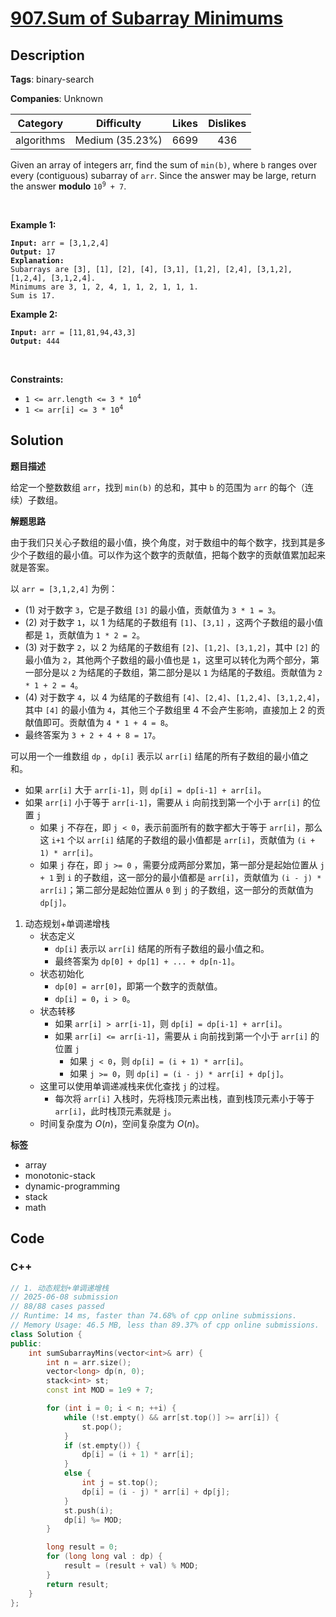 # [907.Sum of Subarray Minimums](https://leetcode.com/problems/sum-of-subarray-minimums/description/)

## Description

**Tags**: binary-search

**Companies**: Unknown

|  Category  |   Difficulty    | Likes | Dislikes |
| :--------: | :-------------: | :---: | :------: |
| algorithms | Medium (35.23%) | 6699  |   436    |

<p>Given an array of integers arr, find the sum of <code>min(b)</code>, where <code>b</code> ranges over every (contiguous) subarray of <code>arr</code>. Since the answer may be large, return the answer <strong>modulo</strong> <code>10<sup>9</sup> + 7</code>.</p>
<p>&nbsp;</p>
<p><strong class="example">Example 1:</strong></p>
<pre><code><strong>Input:</strong> arr = [3,1,2,4]
<strong>Output:</strong> 17
<strong>Explanation:</strong>
Subarrays are [3], [1], [2], [4], [3,1], [1,2], [2,4], [3,1,2], [1,2,4], [3,1,2,4].
Minimums are 3, 1, 2, 4, 1, 1, 2, 1, 1, 1.
Sum is 17.</code></pre>
<p><strong class="example">Example 2:</strong></p>
<pre><code><strong>Input:</strong> arr = [11,81,94,43,3]
<strong>Output:</strong> 444</code></pre>
<p>&nbsp;</p>
<p><strong>Constraints:</strong></p>
<ul>
  <li><code>1 &lt;= arr.length &lt;= 3 * 10<sup>4</sup></code></li>
  <li><code>1 &lt;= arr[i] &lt;= 3 * 10<sup>4</sup></code></li>
</ul>

## Solution

**题目描述**

给定一个整数数组 `arr`，找到 `min(b)` 的总和，其中 `b` 的范围为 `arr` 的每个（连续）子数组。

**解题思路**

由于我们只关心子数组的最小值，换个角度，对于数组中的每个数字，找到其是多少个子数组的最小值。可以作为这个数字的贡献值，把每个数字的贡献值累加起来就是答案。

以 `arr = [3,1,2,4]` 为例：

- (1) 对于数字 `3`，它是子数组 `[3]` 的最小值，贡献值为 `3 * 1 = 3`。
- (2) 对于数字 `1`，以 1 为结尾的子数组有 `[1]`、`[3,1]` ，这两个子数组的最小值都是 `1`，贡献值为 `1 * 2 = 2`。
- (3) 对于数字 `2`，以 2 为结尾的子数组有 `[2]`、`[1,2]`、`[3,1,2]`，其中 `[2]` 的最小值为 `2`，其他两个子数组的最小值也是 `1`，这里可以转化为两个部分，第一部分是以 `2` 为结尾的子数组，第二部分是以 `1` 为结尾的子数组。贡献值为 `2 * 1 + 2 = 4`。
- (4) 对于数字 `4`，以 4 为结尾的子数组有 `[4]`、`[2,4]`、`[1,2,4]`、`[3,1,2,4]`，其中 `[4]` 的最小值为 `4`，其他三个子数组里 4 不会产生影响，直接加上 2 的贡献值即可。贡献值为 `4 * 1 + 4 = 8`。
- 最终答案为 `3 + 2 + 4 + 8 = 17`。

可以用一个一维数组 `dp` ，`dp[i]` 表示以 `arr[i]` 结尾的所有子数组的最小值之和。

- 如果 `arr[i]` 大于 `arr[i-1]`，则 `dp[i] = dp[i-1] + arr[i]`。
- 如果 `arr[i]` 小于等于 `arr[i-1]`，需要从 `i` 向前找到第一个小于 `arr[i]` 的位置 `j`
  - 如果 `j` 不存在，即 `j < 0`，表示前面所有的数字都大于等于 `arr[i]`，那么这 `i+1` 个以 `arr[i]` 结尾的子数组的最小值都是 `arr[i]`，贡献值为 `(i + 1) * arr[i]`。
  - 如果 `j` 存在，即 `j >= 0` ，需要分成两部分累加，第一部分是起始位置从 `j + 1` 到 `i` 的子数组，这一部分的最小值都是 `arr[i]`，贡献值为 `(i - j) * arr[i]`；第二部分是起始位置从 `0` 到 `j` 的子数组，这一部分的贡献值为 `dp[j]`。

1. 动态规划+单调递增栈
   - 状态定义
     - `dp[i]` 表示以 `arr[i]` 结尾的所有子数组的最小值之和。
     - 最终答案为 `dp[0] + dp[1] + ... + dp[n-1]`。
   - 状态初始化
     - `dp[0] = arr[0]`，即第一个数字的贡献值。
     - `dp[i] = 0`，`i > 0`。
   - 状态转移
     - 如果 `arr[i] > arr[i-1]`，则 `dp[i] = dp[i-1] + arr[i]`。
     - 如果 `arr[i] <= arr[i-1]`，需要从 `i` 向前找到第一个小于 `arr[i]` 的位置 `j`
       - 如果 `j < 0`，则 `dp[i] = (i + 1) * arr[i]`。
       - 如果 `j >= 0`，则 `dp[i] = (i - j) * arr[i] + dp[j]`。
   - 这里可以使用单调递减栈来优化查找 `j` 的过程。
     - 每次将 `arr[i]` 入栈时，先将栈顶元素出栈，直到栈顶元素小于等于 `arr[i]`，此时栈顶元素就是 `j`。
   - 时间复杂度为 $O(n)$，空间复杂度为 $O(n)$。

**标签**

- array
- monotonic-stack
- dynamic-programming
- stack
- math

<!-- code start -->
## Code

### C++

```cpp
// 1. 动态规划+单调递增栈
// 2025-06-08 submission
// 88/88 cases passed
// Runtime: 14 ms, faster than 74.68% of cpp online submissions.
// Memory Usage: 46.5 MB, less than 89.37% of cpp online submissions.
class Solution {
public:
    int sumSubarrayMins(vector<int>& arr) {
        int n = arr.size();
        vector<long> dp(n, 0);
        stack<int> st;
        const int MOD = 1e9 + 7;

        for (int i = 0; i < n; ++i) {
            while (!st.empty() && arr[st.top()] >= arr[i]) {
                st.pop();
            }
            if (st.empty()) {
                dp[i] = (i + 1) * arr[i];
            }
            else {
                int j = st.top();
                dp[i] = (i - j) * arr[i] + dp[j];
            }
            st.push(i);
            dp[i] %= MOD;
        }

        long result = 0;
        for (long long val : dp) {
            result = (result + val) % MOD;
        }
        return result;
    }
};
```

<!-- code end -->
